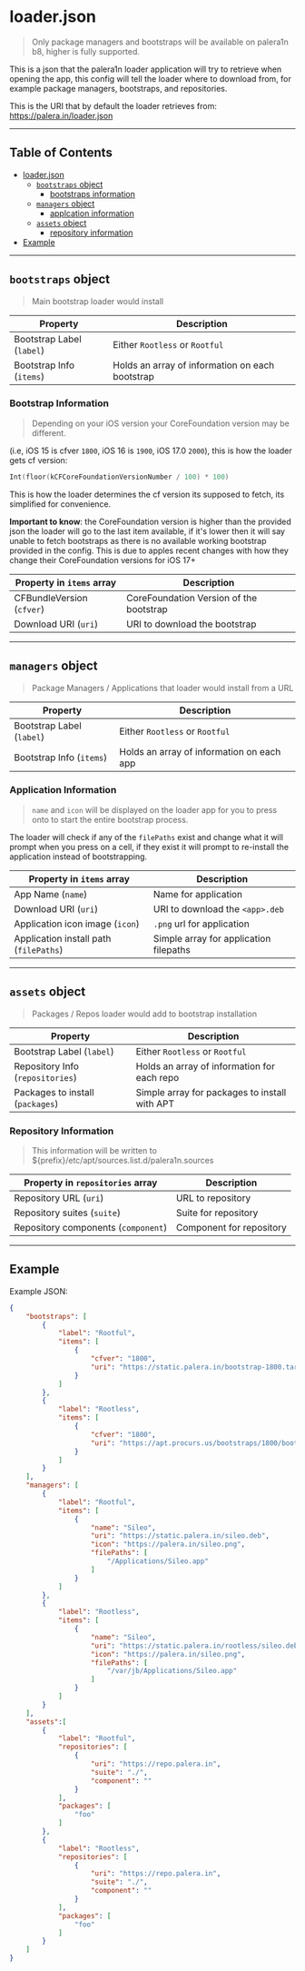 # loader.json

> Only package managers and bootstraps will be available on palera1n b8, higher is fully supported.

This is a json that the palera1n loader application will try to retrieve when opening the app, this config will tell the loader where to download from, for example package managers, bootstraps, and repositories. 

This is the URI that by default the loader retrieves from: https://palera.in/loader.json

---

## Table of Contents

<!--ts-->
   * [loader.json](#loader.json)
      * [`bootstraps` object](#bootstraps-object)
        * [bootstraps information](#bootstraps-information)
      * [`managers` object](#managers-object)
        * [applcation information](#application-information)
      * [`assets` object](#assets-object)
        * [repository information](#repository-information)
   * [Example](#example)
<!--te-->

---








## `bootstraps` object

> Main bootstrap loader would install

| Property                   | Description                                         |
| -------------------------- | --------------------------------------------------- |
| Bootstrap Label (`label`)  | Either `Rootless` or `Rootful`                      |
| Bootstrap Info (`items`)   | Holds an array of information on each bootstrap     |

### Bootstrap Information 

> Depending on your iOS version your CoreFoundation version may be different.

(i.e, iOS 15 is cfver `1800`, iOS 16 is `1900`, iOS 17.0 `2000`), this is how the loader gets cf version:

```swift
Int(floor(kCFCoreFoundationVersionNumber / 100) * 100)
```

This is how the loader determines the cf version its supposed to fetch, its simplified for convenience.

**Important to know**: the CoreFoundation version is higher than the provided json the loader will go to the last item available, if it's lower then it will say unable to fetch bootstraps as there is no available working bootstrap provided in the config. This is due to apples recent changes with how they change their CoreFoundation versions for iOS 17+


| Property in `items` array  | Description                                         |
| -------------------------- | --------------------------------------------------- |
| CFBundleVersion (`cfver`)  | CoreFoundation Version of the bootstrap             |
| Download URI (`uri`)       | URI to download the bootstrap                       |


---




## `managers` object

> Package Managers / Applications that loader would install from a URL

| Property                   | Description                                         |
| -------------------------- | --------------------------------------------------- |
| Bootstrap Label (`label`)  | Either `Rootless` or `Rootful`                      |
| Bootstrap Info (`items`)   | Holds an array of information on each app           |

### Application Information 

> `name` and `icon` will be displayed on the loader app for you to press onto to start the entire bootstrap process.

The loader will check if any of the `filePaths` exist and change what it will prompt when you press on a cell, if they exist it will prompt to re-install the application instead of bootstrapping.

| Property in `items` array                 | Description                                         |
| --------------------------                | --------------------------------------------------- |
| App Name (`name`)                         | Name for application                                |
| Download URI (`uri`)                      | URI to download the `<app>.deb`                     |
| Application icon image (`icon`)           | `.png` url for application                          |
| Application install path (`filePaths`)    | Simple array for application filepaths              |




---



## `assets` object

> Packages / Repos loader would add to bootstrap installation

| Property                          | Description                                         |
| --------------------------        | --------------------------------------------------- |
| Bootstrap Label (`label`)         | Either `Rootless` or `Rootful`                      |
| Repository Info (`repositories`)  | Holds an array of information for each repo         |
| Packages to install (`packages`)  | Simple array for packages to install with APT       |

### Repository Information 

> This information will be written to ${prefix}/etc/apt/sources.list.d/palera1n.sources

| Property in `repositories` array      | Description                                         |
| --------------------------            | --------------------------------------------------- |
| Repository URL (`uri`)                | URL to repository                                   |
| Repository suites (`suite`)           | Suite for repository                                |
| Repository components (`component`)   | Component for repository                            |



---

## Example

Example JSON:
```json
{
    "bootstraps": [
        {
            "label": "Rootful",
            "items": [
                {
                    "cfver": "1800",
                    "uri": "https://static.palera.in/bootstrap-1800.tar.zst"
                }
            ]
        },
        {
            "label": "Rootless",
            "items": [
                {
                    "cfver": "1800",
                    "uri": "https://apt.procurs.us/bootstraps/1800/bootstrap-ssh-iphoneos-arm64.tar.zst"
                }
            ]
        }
    ],
    "managers": [
        {
            "label": "Rootful",
            "items": [
                {
                    "name": "Sileo",
                    "uri": "https://static.palera.in/sileo.deb",
                    "icon": "https://palera.in/sileo.png",
                    "filePaths": [
                        "/Applications/Sileo.app"
                    ]
                }
            ]
        },
        {
            "label": "Rootless",
            "items": [
                {
                    "name": "Sileo",
                    "uri": "https://static.palera.in/rootless/sileo.deb",
                    "icon": "https://palera.in/sileo.png",
                    "filePaths": [
                        "/var/jb/Applications/Sileo.app"
                    ]
                }
            ]
        }
    ],
    "assets":[
        {
            "label": "Rootful",
            "repositories": [
                {
                    "uri": "https://repo.palera.in",
                    "suite": "./",
                    "component": ""
                }
            ],
            "packages": [
                "foo"
            ]
        },
        {
            "label": "Rootless",
            "repositories": [
                {
                    "uri": "https://repo.palera.in",
                    "suite": "./",
                    "component": ""
                }
            ],
            "packages": [
                "foo"
            ]
        }
    ]
}

```